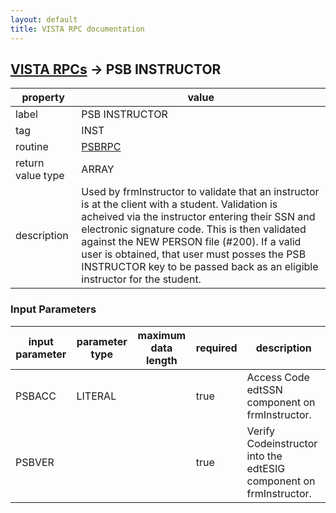 ```yaml
---
layout: default
title: VISTA RPC documentation
---
```




## [VISTA RPCs](TableOfContent.md) &#8594; PSB INSTRUCTOR 

 property | value 
--- | --- 
 label | PSB INSTRUCTOR
 tag | INST
 routine | [PSBRPC](http://code.osehra.org/dox/Routine_PSBRPC_source.html)
 return value type | ARRAY
 description | Used by frmInstructor to validate that an instructor is at the client with a student.  Validation is acheived via the instructor entering their SSN and electronic signature code.  This is then validated against the NEW PERSON file (#200).  If a valid user is obtained, that user must posses the PSB INSTRUCTOR key to be passed back as an eligible instructor for the student.

### Input Parameters

| input parameter | parameter type | maximum data length | required | description | 
| --- | --- | --- | --- | --- | 
| PSBACC | LITERAL |  | true | Access Code edtSSN component on frmInstructor. | 
| PSBVER |  |  | true | Verify Codeinstructor into the edtESIG component on frmInstructor. | 